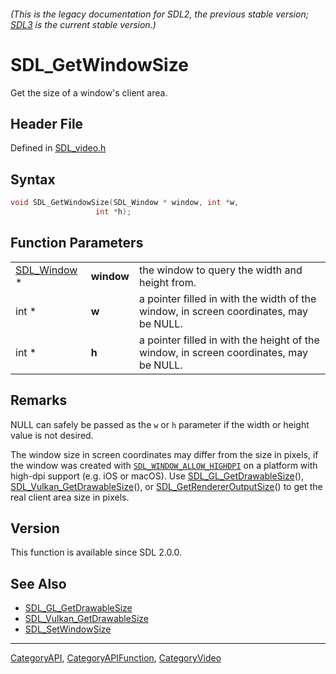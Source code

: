 ###### (This is the legacy documentation for SDL2, the previous stable version; [SDL3](https://wiki.libsdl.org/SDL3/) is the current stable version.)
# SDL_GetWindowSize

Get the size of a window's client area.

## Header File

Defined in [SDL_video.h](https://github.com/libsdl-org/SDL/blob/SDL2/include/SDL_video.h)

## Syntax

```c
void SDL_GetWindowSize(SDL_Window * window, int *w,
                   int *h);
```

## Function Parameters

|                            |            |                                                                                        |
| -------------------------- | ---------- | -------------------------------------------------------------------------------------- |
| [SDL_Window](SDL_Window) * | **window** | the window to query the width and height from.                                         |
| int *                      | **w**      | a pointer filled in with the width of the window, in screen coordinates, may be NULL.  |
| int *                      | **h**      | a pointer filled in with the height of the window, in screen coordinates, may be NULL. |

## Remarks

NULL can safely be passed as the `w` or `h` parameter if the width or
height value is not desired.

The window size in screen coordinates may differ from the size in pixels,
if the window was created with
[`SDL_WINDOW_ALLOW_HIGHDPI`](SDL_WINDOW_ALLOW_HIGHDPI) on a platform with
high-dpi support (e.g. iOS or macOS). Use
[SDL_GL_GetDrawableSize](SDL_GL_GetDrawableSize)(),
[SDL_Vulkan_GetDrawableSize](SDL_Vulkan_GetDrawableSize)(), or
[SDL_GetRendererOutputSize](SDL_GetRendererOutputSize)() to get the real
client area size in pixels.

## Version

This function is available since SDL 2.0.0.

## See Also

- [SDL_GL_GetDrawableSize](SDL_GL_GetDrawableSize)
- [SDL_Vulkan_GetDrawableSize](SDL_Vulkan_GetDrawableSize)
- [SDL_SetWindowSize](SDL_SetWindowSize)

----
[CategoryAPI](CategoryAPI), [CategoryAPIFunction](CategoryAPIFunction), [CategoryVideo](CategoryVideo)

